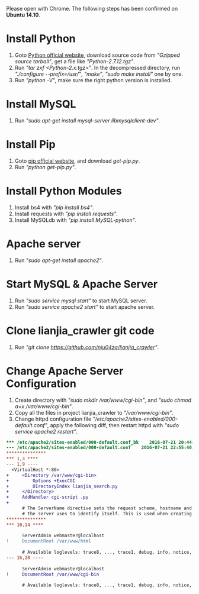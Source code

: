 Please open with Chrome. The following steps has been confirmed on **Ubuntu 14.10**.

# Install Python
1. Goto [Python official website](https://www.python.org/downloads/release), download source code from *"Gzipped source tarball"*, get a file like *"Python-2.7.12.tgz"*.
2. Run *"tar zxf \<Python-2.x.tgz\>"*. In the decompressed directory, run *"./configure --prefix=/usr/"*, *"make"*, *"sudo make install"* one by one.
3. Run *"python -V"*, make sure the right python version is installed.

# Install MySQL
1. Run *"sudo apt-get install mysql-server libmysqlclient-dev"*.

# Install Pip
1. Goto [pip official website](https://pip.pypa.io/en/stable/installing/), and download *get-pip.py*.
2. Run *"python get-pip.py"*.

# Install Python Modules
1. Install bs4 with *"pip install bs4"*.
2. Install requests with *"pip install requests"*.
3. Install MySQLdb with *"pip install MySQL-python"*.

# Apache server
1. Run *"sudo apt-get install apache2"*.

# Start MySQL & Apache Server
1. Run *"sudo service mysql start"* to start MySQL server.
2. Run *"sudo service apache2 start"* to start apache server.

# Clone lianjia_crawler git code
1. Run *"git clone https://github.com/nju04zq/lianjia_crawler"*.

# Change Apache Server Configuration
1. Create directory with *"sudo mkdir /var/www/cgi-bin"*, and *"sudo chmod a+x /var/www/cgi-bin"*.
2. Copy all the files in project lianjia_crawler to *"/var/www/cgi-bin"*.
3. Change httpd configuration file *"/etc/apache2/sites-enabled/000-default.conf"*, apply the following diff, then restart httpd with *"sudo service apache2 restart"*.

```diff
*** /etc/apache2/sites-enabled/000-default.conf_bk    2016-07-21 20:44:31.092783821 +0800
--- /etc/apache2/sites-enabled/000-default.conf    2016-07-21 22:55:40.688824072 +0800
***************
*** 1,3 ****
--- 1,9 ----
  <VirtualHost *:80>
+     <Directory /var/www/cgi-bin>
+         Options +ExecCGI
+         DIrectoryIndex lianjia_search.py
+     </Directory>
+     AddHandler cgi-script .py
+ 
      # The ServerName directive sets the request scheme, hostname and port that
      # the server uses to identify itself. This is used when creating
***************
*** 10,14 ****
  
      ServerAdmin webmaster@localhost
!     DocumentRoot /var/www/html
  
      # Available loglevels: trace8, ..., trace1, debug, info, notice, warn,
--- 16,20 ----
  
      ServerAdmin webmaster@localhost
!     DocumentRoot /var/www/cgi-bin
  
      # Available loglevels: trace8, ..., trace1, debug, info, notice, warn,
```
